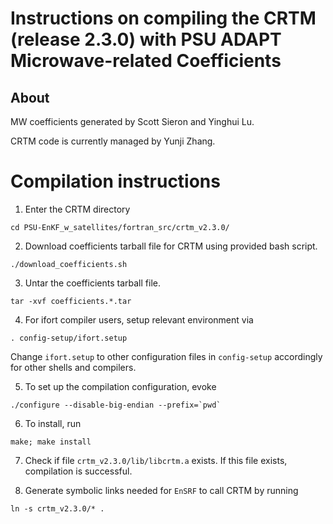 # Instructions on compiling the CRTM (release 2.3.0) with PSU ADAPT Microwave-related Coefficients

## About
MW coefficients generated by Scott Sieron and Yinghui Lu.

CRTM code is currently managed by Yunji Zhang.



# Compilation instructions

1) Enter the CRTM directory 
```
cd PSU-EnKF_w_satellites/fortran_src/crtm_v2.3.0/
```

2) Download coefficients tarball file for CRTM using provided bash script.
```
./download_coefficients.sh
```

3) Untar the coefficients tarball file.
```
tar -xvf coefficients.*.tar
```

4) For ifort compiler users, setup relevant environment via 
```
. config-setup/ifort.setup
```
Change `ifort.setup` to other configuration files in `config-setup` accordingly for other shells and compilers.


5) To set up the compilation configuration, evoke 
```
./configure --disable-big-endian --prefix=`pwd`
```

6) To install, run 
```
make; make install
```

7) Check if file `crtm_v2.3.0/lib/libcrtm.a` exists. If this file exists, compilation is successful.

8) Generate symbolic links needed for `EnSRF` to call CRTM by running
```
ln -s crtm_v2.3.0/* .
```
